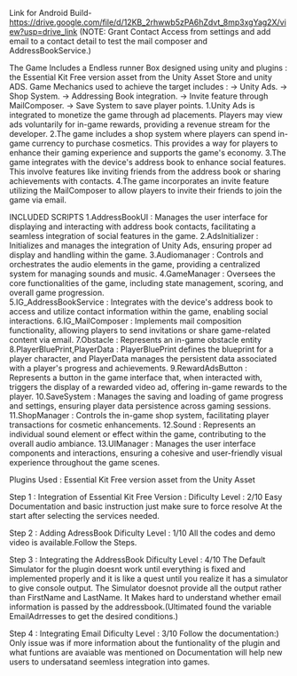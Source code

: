 Link for Android Build- https://drive.google.com/file/d/12KB_2rhwwb5zPA6hZdvt_8mp3xgYag2X/view?usp=drive_link
(NOTE: Grant Contact Access from settings and add email to a contact detail to test the mail composer and AddressBookService.)

The Game Includes a Endless runner Box designed using unity and plugins :  the Essential Kit Free version asset from the Unity Asset
Store and unity ADS.
Game Mechanics used to achieve the target includes :
  -> Unity Ads.
  -> Shop System.
  -> Addressing Book integration.
  -> Invite feature through MailComposer.
  -> Save System to save player points.
1.Unity Ads is integrated to monetize the game through ad placements. Players may view ads voluntarily for in-game rewards, providing a revenue stream for the developer.
2.The game includes a shop system where players can spend in-game currency to purchase cosmetics. This provides a way for players to enhance their gaming experience and supports the game's economy.
3.The game integrates with the device's address book to enhance social features. This involve features like inviting friends from the address book or sharing achievements with contacts.
4.The game incorporates an invite feature utilizing the MailComposer to allow players to invite their friends to join the game via email.

INCLUDED SCRIPTS
  1.AddressBookUI   : Manages the user interface for displaying and interacting with address book contacts, facilitating a seamless integration of social features in the game.
  2.AdsInitializer  : Initializes and manages the integration of Unity Ads, ensuring proper ad display and handling within the game.
  3.Audiomanager    : Controls and orchestrates the audio elements in the game, providing a centralized system for managing sounds and music.
  4.GameManager     : Oversees the core functionalities of the game, including state management, scoring, and overall game progression.  
  5.IG_AddressBookService      : Integrates with the device's address book to access and utilize contact information within the game, enabling social interactions.
  6.IG_MailComposer            : Implements mail composition functionality, allowing players to send invitations or share game-related content via email.
  7.Obstacle                   : Represents an in-game obstacle entity
  8.PlayerBluePrint,PlayerData : PlayerBluePrint defines the blueprint for a player character, and PlayerData manages the persistent data associated with a player's progress and achievements.
  9.RewardAdsButton            : Represents a button in the game interface that, when interacted with, triggers the display of a rewarded video ad, offering in-game rewards to the player.
  10.SaveSystem                : Manages the saving and loading of game progress and settings, ensuring player data persistence across gaming sessions.
  11.ShopManager               : Controls the in-game shop system, facilitating player transactions for cosmetic enhancements.
  12.Sound                     : Represents an individual sound element or effect within the game, contributing to the overall audio ambiance.
  13.UIManager                 : Manages the user interface components and interactions, ensuring a cohesive and user-friendly visual experience throughout the game scenes.

  Plugins Used  :  Essential Kit Free version asset from the Unity Asset

Step 1 :  Integration of Essential Kit Free Version :
Dificulty Level : 2/10 
Easy Documentation and basic instruction just make sure to force resolve At the start after selecting the services needed.

Step 2 : Adding AdressBook
Dificulty Level : 1/10 
All the codes and demo video is available.Follow the Steps.

Step 3 : Integrating the AddressBook
Dificulty Level : 4/10
The Default Simulator for the plugin doesnt work until everything is fixed and implemented properly and it is like a quest until you realize it has a simulator to give console output.
The Simulator doesnot provide all the output rather than FirstName and LastName.
It Makes hard to understand whether email information is passed by the addressbook.(Ultimated found the variable EmailAdrresses to get the desired conditions.)

Step 4 : Integrating Email
Dificulty Level : 3/10
Follow the documentation:)
Only issue was if more information about the funtionality of the  plugin and what funtions are avaiable was mentioned on Documentation will help new users to undersatand seemless integration into  games.
